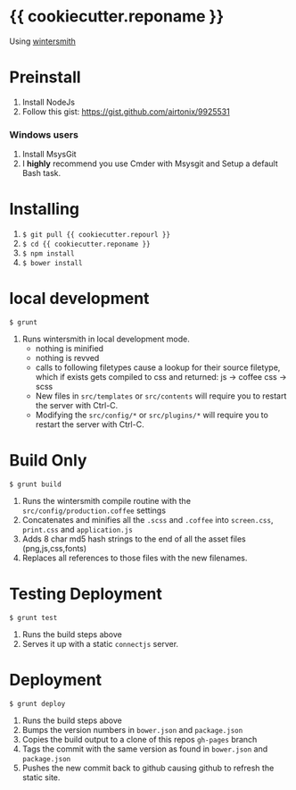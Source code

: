 
# {{ cookiecutter.reponame }}

Using [wintersmith](https://github.com/jnordberg/wintersmith)

# Preinstall

1. Install NodeJs
2. Follow this gist: https://gist.github.com/airtonix/9925531

### Windows users

1. Install MsysGit
2. I **highly** recommend you use Cmder with Msysgit and Setup a default Bash task.


# Installing

1. `$ git pull {{ cookiecutter.repourl }}`
2. `$ cd {{ cookiecutter.reponame }}`
3. `$ npm install`
4. `$ bower install`


# local development

`$ grunt`

1. Runs wintersmith in local development mode.
	- nothing is minified
	- nothing is revved
	- calls to following filetypes cause a lookup for their source filetype, which if exists gets compiled to css and returned:
		js -> coffee
		css -> scss
	- New files in `src/templates` or `src/contents` will require you to restart the server with Ctrl-C.
	- Modifying the `src/config/*` or `src/plugins/*` will require you to restart the server with Ctrl-C.

# Build Only

`$ grunt build`

1. Runs the wintersmith compile routine with the `src/config/production.coffee` settings
3. Concatenates and minifies all the `.scss` and `.coffee` into `screen.css`, `print.css` and `application.js`
2. Adds 8 char md5 hash strings to the end of all the asset files (png,js,css,fonts)
3. Replaces all references to those files with the new filenames.

# Testing Deployment

`$ grunt test`

1. Runs the build steps above
2. Serves it up with a static `connectjs` server.

# Deployment

`$ grunt deploy`

1. Runs the build steps above
2. Bumps the version numbers in `bower.json` and `package.json`
3. Copies the build output to a clone of this repos `gh-pages` branch
4. Tags the commit with the same version as found in `bower.json` and `package.json`
5. Pushes the new commit back to github causing github to refresh the static site.

